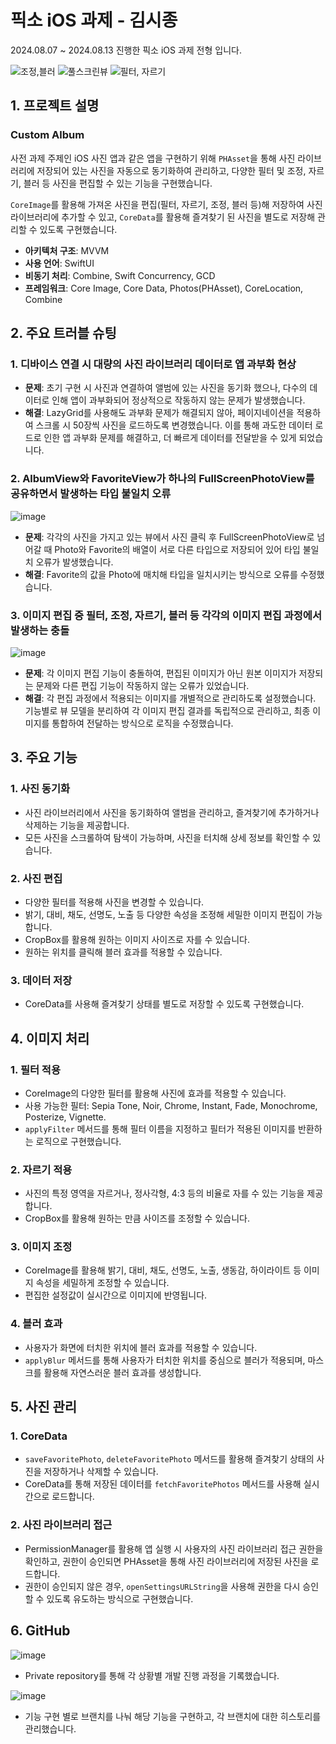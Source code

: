 # **픽소 iOS 과제 - 김시종**

2024.08.07 ~ 2024.08.13 진행한 픽소 iOS 과제 전형 입니다.

![조정,블러](https://github.com/user-attachments/assets/5f8da2c2-2bc6-459e-b9b3-721e6e20706d) ![풀스크린뷰](https://github.com/user-attachments/assets/2701678b-b34b-4e9d-81ef-3cd7adc0150a) ![필터, 자르기](https://github.com/user-attachments/assets/d085729e-e034-48e2-99b5-f1dc1b07e192)




## 1. 프로젝트 설명

### Custom Album

사전 과제 주제인 iOS 사진 앱과 같은 앱을 구현하기 위해 `PHAsset`을 통해 사진 라이브러리에 저장되어 있는 사진을 자동으로 동기화하여 관리하고, 다양한 필터 및 조정, 자르기, 블러 등 사진을 편집할 수 있는 기능을 구현했습니다.

`CoreImage`를 활용해 가져온 사진을 편집(필터, 자르기, 조정, 블러 등)해 저장하여 사진 라이브러리에 추가할 수 있고, `CoreData`를 활용해 즐겨찾기 된 사진을 별도로 저장해 관리할 수 있도록 구현했습니다.

- **아키텍처 구조**: MVVM
- **사용 언어**: SwiftUI
- **비동기 처리**: Combine, Swift Concurrency, GCD
- **프레임워크**: Core Image, Core Data, Photos(PHAsset), CoreLocation, Combine

## 2. 주요 트러블 슈팅

### 1. 디바이스 연결 시 대량의 사진 라이브러리 데이터로 앱 과부화 현상

- **문제**: 초기 구현 시 사진과 연결하여 앨범에 있는 사진을 동기화 했으나, 다수의 데이터로 인해 앱이 과부화되어 정상적으로 작동하지 않는 문제가 발생했습니다.
- **해결**: LazyGrid를 사용해도 과부화 문제가 해결되지 않아, 페이지네이션을 적용하여 스크롤 시 50장씩 사진을 로드하도록 변경했습니다. 이를 통해 과도한 데이터 로드로 인한 앱 과부화 문제를 해결하고, 더 빠르게 데이터를 전달받을 수 있게 되었습니다.

### 2. AlbumView와 FavoriteView가 하나의 FullScreenPhotoView를 공유하면서 발생하는 타입 불일치 오류

![image](https://github.com/user-attachments/assets/3e9abdc0-2acf-480c-8a89-3a338a0333b6)


- **문제**: 각각의 사진을 가지고 있는 뷰에서 사진 클릭 후 FullScreenPhotoView로 넘어갈 때 Photo와 Favorite의 배열이 서로 다른 타입으로 저장되어 있어 타입 불일치 오류가 발생했습니다.
- **해결**: Favorite의 값을 Photo에 매치해 타입을 일치시키는 방식으로 오류를 수정했습니다.

### 3. 이미지 편집 중 필터, 조정, 자르기, 블러 등 각각의 이미지 편집 과정에서 발생하는 충돌

![image](https://github.com/user-attachments/assets/b318240b-795e-4c94-a867-396a3b4333b4)

- **문제**: 각 이미지 편집 기능이 충돌하여, 편집된 이미지가 아닌 원본 이미지가 저장되는 문제와 다른 편집 기능이 작동하지 않는 오류가 있었습니다.
- **해결**: 각 편집 과정에서 적용되는 이미지를 개별적으로 관리하도록 설정했습니다. 기능별로 뷰 모델을 분리하여 각 이미지 편집 결과를 독립적으로 관리하고, 최종 이미지를 통합하여 전달하는 방식으로 로직을 수정했습니다.

## 3. 주요 기능

### 1. 사진 동기화

- 사진 라이브러리에서 사진을 동기화하여 앨범을 관리하고, 즐겨찾기에 추가하거나 삭제하는 기능을 제공합니다.
- 모든 사진을 스크롤하여 탐색이 가능하며, 사진을 터치해 상세 정보를 확인할 수 있습니다.

### 2. 사진 편집

- 다양한 필터를 적용해 사진을 변경할 수 있습니다.
- 밝기, 대비, 채도, 선명도, 노출 등 다양한 속성을 조정해 세밀한 이미지 편집이 가능합니다.
- CropBox를 활용해 원하는 이미지 사이즈로 자를 수 있습니다.
- 원하는 위치를 클릭해 블러 효과를 적용할 수 있습니다.

### 3. 데이터 저장

- CoreData를 사용해 즐겨찾기 상태를 별도로 저장할 수 있도록 구현했습니다.

## 4. 이미지 처리

### 1. 필터 적용

- CoreImage의 다양한 필터를 활용해 사진에 효과를 적용할 수 있습니다.
- 사용 가능한 필터: Sepia Tone, Noir, Chrome, Instant, Fade, Monochrome, Posterize, Vignette.
- `applyFilter` 메서드를 통해 필터 이름을 지정하고 필터가 적용된 이미지를 반환하는 로직으로 구현했습니다.

### 2. 자르기 적용

- 사진의 특정 영역을 자르거나, 정사각형, 4:3 등의 비율로 자를 수 있는 기능을 제공합니다.
- CropBox를 활용해 원하는 만큼 사이즈를 조정할 수 있습니다.

### 3. 이미지 조정

- CoreImage를 활용해 밝기, 대비, 채도, 선명도, 노출, 생동감, 하이라이트 등 이미지 속성을 세밀하게 조정할 수 있습니다.
- 편집한 설정값이 실시간으로 이미지에 반영됩니다.

### 4. 블러 효과

- 사용자가 화면에 터치한 위치에 블러 효과를 적용할 수 있습니다.
- `applyBlur` 메서드를 통해 사용자가 터치한 위치를 중심으로 블러가 적용되며, 마스크를 활용해 자연스러운 블러 효과를 생성합니다.

## 5. 사진 관리

### 1. CoreData

- `saveFavoritePhoto`, `deleteFavoritePhoto` 메서드를 활용해 즐겨찾기 상태의 사진을 저장하거나 삭제할 수 있습니다.
- CoreData를 통해 저장된 데이터를 `fetchFavoritePhotos` 메서드를 사용해 실시간으로 로드합니다.

### 2. 사진 라이브러리 접근

- PermissionManager를 활용해 앱 실행 시 사용자의 사진 라이브러리 접근 권한을 확인하고, 권한이 승인되면 PHAsset을 통해 사진 라이브러리에 저장된 사진을 로드합니다.
- 권한이 승인되지 않은 경우, `openSettingsURLString`을 사용해 권한을 다시 승인할 수 있도록 유도하는 방식으로 구현했습니다.

## 6. GitHub

![image](https://github.com/user-attachments/assets/2462cb96-0d7f-40dc-82b7-12e3b4eedeec)


- Private repository를 통해 각 상황별 개발 진행 과정을 기록했습니다.

![image](https://github.com/user-attachments/assets/bc475bf3-c83f-4550-8d3d-aeb99681d02e)


- 기능 구현 별로 브랜치를 나눠 해당 기능을 구현하고, 각 브랜치에 대한 히스토리를 관리했습니다.
